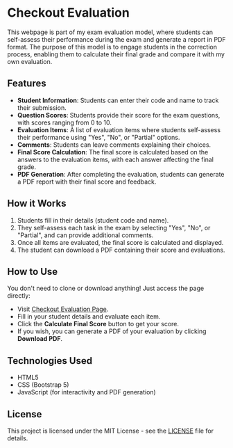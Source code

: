 # Checkout Evaluation

This webpage is part of my exam evaluation model, where students can self-assess their performance during the exam and generate a report in PDF format. The purpose of this model is to engage students in the correction process, enabling them to calculate their final grade and compare it with my own evaluation.

## Features

- **Student Information**: Students can enter their code and name to track their submission.
- **Question Scores**: Students provide their score for the exam questions, with scores ranging from 0 to 10.
- **Evaluation Items**: A list of evaluation items where students self-assess their performance using "Yes", "No", or "Partial" options. 
- **Comments**: Students can leave comments explaining their choices.
- **Final Score Calculation**: The final score is calculated based on the answers to the evaluation items, with each answer affecting the final grade.
- **PDF Generation**: After completing the evaluation, students can generate a PDF report with their final score and feedback.

## How it Works

1. Students fill in their details (student code and name).
2. They self-assess each task in the exam by selecting "Yes", "No", or "Partial", and can provide additional comments.
3. Once all items are evaluated, the final score is calculated and displayed.
4. The student can download a PDF containing their score and evaluations.

## How to Use

You don't need to clone or download anything! Just access the page directly:

- Visit [Checkout Evaluation Page](https://allanbarcelos.github.io/midterm-tt4-checkout/).
- Fill in your student details and evaluate each item.
- Click the **Calculate Final Score** button to get your score.
- If you wish, you can generate a PDF of your evaluation by clicking **Download PDF**.


## Technologies Used

- HTML5
- CSS (Bootstrap 5)
- JavaScript (for interactivity and PDF generation)

## License

This project is licensed under the MIT License - see the [LICENSE](LICENSE) file for details.
